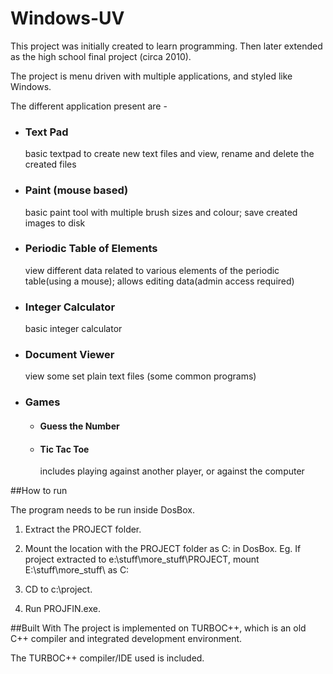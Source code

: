 # Windows-UV

This project was initially created to learn programming. Then later extended as the high school final project (circa 2010).

The project is menu driven with multiple applications, and styled like Windows.

The different application present are -

- ### Text Pad

  basic textpad to create new text files and view, rename and delete the created files
  
- ### Paint (mouse based)
  
  basic paint tool with multiple brush sizes and colour; save created images to disk

- ### Periodic Table of Elements

  view different data related to various elements of the periodic table(using a mouse); allows editing data(admin access required)
  
- ### Integer Calculator

  basic integer calculator
  
- ### Document Viewer

  view some set plain text files (some common programs)
  
- ### Games
  
  + #### Guess the Number

  + #### Tic Tac Toe
  
    includes playing against another player, or against the computer


##How to run

The program needs to be run inside DosBox.

1) Extract the PROJECT folder.

2) Mount the location with the PROJECT folder as C: in DosBox. 
   Eg. If project extracted to e:\stuff\more_stuff\PROJECT, mount E:\stuff\more_stuff\ as C:

3) CD to c:\project.

4) Run PROJFIN.exe.


##Built With
The project is implemented on TURBOC++, which is an old C++ compiler and integrated development environment.

The TURBOC++ compiler/IDE used is included.

